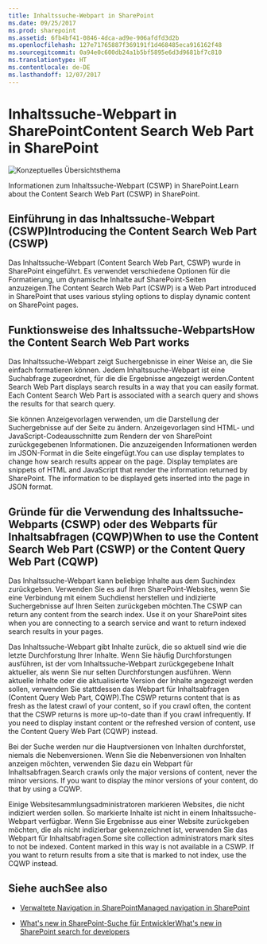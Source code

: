 ```yaml
---
title: Inhaltssuche-Webpart in SharePoint
ms.date: 09/25/2017
ms.prod: sharepoint
ms.assetid: 6fb4bf41-0846-4dca-ad9e-906afdfd3d2b
ms.openlocfilehash: 127e71765887f369191f1d468485eca916162f48
ms.sourcegitcommit: 0a94e0c600db24a1b5bf5895e6d3d9681bf7c810
ms.translationtype: HT
ms.contentlocale: de-DE
ms.lasthandoff: 12/07/2017
---
```

# <a name="content-search-web-part-in-sharepoint"></a><span data-ttu-id="21397-102">Inhaltssuche-Webpart in SharePoint</span><span class="sxs-lookup"><span data-stu-id="21397-102">Content Search Web Part in SharePoint</span></span>

  
    
    
![Konzeptuelles Übersichtsthema](../images/mod_icon_badge_conoverview.png)
  
    
    

  
    
    

  
    
    
<span data-ttu-id="21397-104">Informationen zum Inhaltssuche-Webpart (CSWP) in SharePoint.</span><span class="sxs-lookup"><span data-stu-id="21397-104">Learn about the Content Search Web Part (CSWP) in SharePoint.</span></span>
## <a name="introducing-the-content-search-web-part-cswp"></a><span data-ttu-id="21397-105">Einführung in das Inhaltssuche-Webpart (CSWP)</span><span class="sxs-lookup"><span data-stu-id="21397-105">Introducing the Content Search Web Part (CSWP)</span></span>
<span data-ttu-id="21397-106"><a name="SP15_CSWP_IntroducingCSWP"> </a></span><span class="sxs-lookup"><span data-stu-id="21397-106"><a name="SP15_CSWP_IntroducingCSWP"> </a></span></span>

<span data-ttu-id="21397-107">Das Inhaltssuche-Webpart (Content Search Web Part, CSWP) wurde in SharePoint eingeführt. Es verwendet verschiedene Optionen für die Formatierung, um dynamische Inhalte auf SharePoint-Seiten anzuzeigen.</span><span class="sxs-lookup"><span data-stu-id="21397-107">The Content Search Web Part (CSWP) is a Web Part introduced in SharePoint that uses various styling options to display dynamic content on SharePoint pages.</span></span>
  
    
    

## <a name="how-the-content-search-web-part-works"></a><span data-ttu-id="21397-108">Funktionsweise des Inhaltssuche-Webparts</span><span class="sxs-lookup"><span data-stu-id="21397-108">How the Content Search Web Part works</span></span>
<span data-ttu-id="21397-109"><a name="SP15_CSWP_HowCSWPWorks"> </a></span><span class="sxs-lookup"><span data-stu-id="21397-109"><a name="SP15_CSWP_HowCSWPWorks"> </a></span></span>

<span data-ttu-id="21397-p101">Das Inhaltssuche-Webpart zeigt Suchergebnisse in einer Weise an, die Sie einfach formatieren können. Jedem Inhaltssuche-Webpart ist eine Suchabfrage zugeordnet, für die die Ergebnisse angezeigt werden.</span><span class="sxs-lookup"><span data-stu-id="21397-p101">Content Search Web Part displays search results in a way that you can easily format. Each Content Search Web Part is associated with a search query and shows the results for that search query.</span></span>
  
    
    
<span data-ttu-id="21397-p102">Sie können Anzeigevorlagen verwenden, um die Darstellung der Suchergebnisse auf der Seite zu ändern. Anzeigevorlagen sind HTML- und JavaScript-Codeausschnitte zum Rendern der von SharePoint zurückgegebenen Informationen. Die anzuzeigenden Informationen werden im JSON-Format in die Seite eingefügt.</span><span class="sxs-lookup"><span data-stu-id="21397-p102">You can use display templates to change how search results appear on the page. Display templates are snippets of HTML and JavaScript that render the information returned by SharePoint. The information to be displayed gets inserted into the page in JSON format.</span></span> 
  
    
    

## <a name="when-to-use-the-content-search-web-part-cswp-or-the-content-query-web-part-cqwp"></a><span data-ttu-id="21397-115">Gründe für die Verwendung des Inhaltssuche-Webparts (CSWP) oder des Webparts für Inhaltsabfragen (CQWP)</span><span class="sxs-lookup"><span data-stu-id="21397-115">When to use the Content Search Web Part (CSWP) or the Content Query Web Part (CQWP)</span></span>
<span data-ttu-id="21397-116"><a name="SP15_CSWP_WhenToUseCSWPorCQWP"> </a></span><span class="sxs-lookup"><span data-stu-id="21397-116"><a name="SP15_CSWP_WhenToUseCSWPorCQWP"> </a></span></span>

<span data-ttu-id="21397-p103">Das Inhaltssuche-Webpart kann beliebige Inhalte aus dem Suchindex zurückgeben. Verwenden Sie es auf Ihren SharePoint-Websites, wenn Sie eine Verbindung mit einem Suchdienst herstellen und indizierte Suchergebnisse auf Ihren Seiten zurückgeben möchten.</span><span class="sxs-lookup"><span data-stu-id="21397-p103">The CSWP can return any content from the search index. Use it on your SharePoint sites when you are connecting to a search service and want to return indexed search results in your pages.</span></span> 
  
    
    
<span data-ttu-id="21397-p104">Das Inhaltssuche-Webpart gibt Inhalte zurück, die so aktuell sind wie die letzte Durchforstung Ihrer Inhalte. Wenn Sie häufig Durchforstungen ausführen, ist der vom Inhaltssuche-Webpart zurückgegebene Inhalt aktueller, als wenn Sie nur selten Durchforstungen ausführen. Wenn aktuelle Inhalte oder die aktualisierte Version der Inhalte angezeigt werden sollen, verwenden Sie stattdessen das Webpart für Inhaltsabfragen (Content Query Web Part, CQWP).</span><span class="sxs-lookup"><span data-stu-id="21397-p104">The CSWP returns content that is as fresh as the latest crawl of your content, so if you crawl often, the content that the CSWP returns is more up-to-date than if you crawl infrequently. If you need to display instant content or the refreshed version of content, use the Content Query Web Part (CQWP) instead.</span></span>
  
    
    
<span data-ttu-id="21397-p105">Bei der Suche werden nur die Hauptversionen von Inhalten durchforstet, niemals die Nebenversionen. Wenn Sie die Nebenversionen von Inhalten anzeigen möchten, verwenden Sie dazu ein Webpart für Inhaltsabfragen.</span><span class="sxs-lookup"><span data-stu-id="21397-p105">Search crawls only the major versions of content, never the minor versions. If you want to display the minor versions of your content, do that by using a CQWP.</span></span>
  
    
    
<span data-ttu-id="21397-p106">Einige Websitesammlungsadministratoren markieren Websites, die nicht indiziert werden sollen. So markierte Inhalte ist nicht in einem Inhaltssuche-Webpart verfügbar. Wenn Sie Ergebnisse aus einer Website zurückgeben möchten, die als nicht indizierbar gekennzeichnet ist, verwenden Sie das Webpart für Inhaltsabfragen.</span><span class="sxs-lookup"><span data-stu-id="21397-p106">Some site collection administrators mark sites to not be indexed. Content marked in this way is not available in a CSWP. If you want to return results from a site that is marked to not index, use the CQWP instead.</span></span>
  
    
    

## <a name="see-also"></a><span data-ttu-id="21397-126">Siehe auch</span><span class="sxs-lookup"><span data-stu-id="21397-126">See also</span></span>
<span data-ttu-id="21397-127"><a name="SP15_CSWP_AdditionalResources"> </a></span><span class="sxs-lookup"><span data-stu-id="21397-127"><a name="SP15_CSWP_AdditionalResources"> </a></span></span>


-  [<span data-ttu-id="21397-128">Verwaltete Navigation in SharePoint</span><span class="sxs-lookup"><span data-stu-id="21397-128">Managed navigation in SharePoint</span></span>](managed-navigation-in-sharepoint.md)
    
  
-  [<span data-ttu-id="21397-129">What's new in SharePoint-Suche für Entwickler</span><span class="sxs-lookup"><span data-stu-id="21397-129">What's new in SharePoint search for developers</span></span>](what-s-new-in-sharepoint-search-for-developers.md)
    
  

